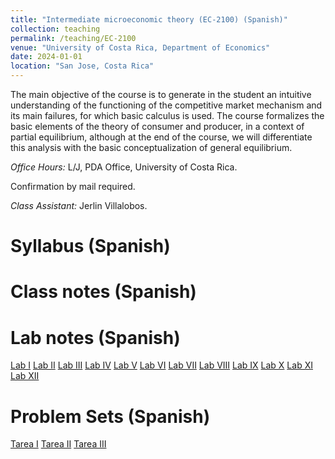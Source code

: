 ```yaml
---
title: "Intermediate microeconomic theory (EC-2100) (Spanish)"
collection: teaching
permalink: /teaching/EC-2100
venue: "University of Costa Rica, Department of Economics"
date: 2024-01-01
location: "San Jose, Costa Rica"
---
```

The main objective of the course is to generate in the student an intuitive understanding of the functioning of the competitive market mechanism and its main failures, for which basic calculus is used. The course formalizes the basic elements of the theory of consumer and producer, in a context of partial equilibrium, although at the end of the course, we will differentiate this analysis with the basic conceptualization of general equilibrium.

*Office Hours:* L/J, PDA Office, University of Costa Rica. 

Confirmation by mail required. 

*Class Assistant:* Jerlin Villalobos. 


Syllabus (Spanish)
======

Class notes (Spanish)
======

Lab notes (Spanish)
======
[Lab I]()
[Lab II]()
[Lab III]()
[Lab IV]()
[Lab V]()
[Lab VI]()
[Lab VII]()
[Lab VIII]()
[Lab IX]()
[Lab X]()
[Lab XI]()
[Lab XII]()


Problem Sets (Spanish)
======
[Tarea I]()
[Tarea II]()
[Tarea III]()
